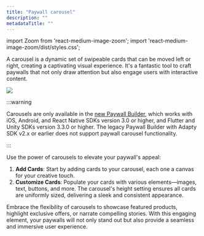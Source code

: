 ```yaml
---
title: "Paywall carousel"
description: ""
metadataTitle: ""
---
```


import Zoom from 'react-medium-image-zoom';
import 'react-medium-image-zoom/dist/styles.css';

A carousel is a dynamic set of swipeable cards that can be moved left or right, creating a captivating visual experience. It's a fantastic tool to craft paywalls that not only draw attention but also engage users with interactive content.


<Zoom>
  <img src={require('./img/81eaa26-PB_carousel.gif').default}
  style={{
    border: 'none', /* border width and color */
    width: '200px', /* image width */
    display: 'block', /* for alignment */
    margin: '0 auto' /* center alignment */
  }}
/>
</Zoom>

:::warning

Carousels are only available in the [new Paywall Builder](adapty-paywall-builder), which works with iOS, Android, and React Native SDKs version 3.0 or higher, and Flutter and Unity SDKs version 3.3.0 or higher. The legacy Paywall Builder with Adapty SDK v2.x or earlier does not support paywall carousel functionality.

:::

Use the power of carousels to elevate your paywall's appeal:

1. **Add Cards**: Start by adding cards to your carousel, each one a canvas for your creative touch.
2. **Customize Cards**: Populate your cards with various elements—images, text, buttons, and more. The carousel's height setting ensures all cards are uniformly sized, delivering a sleek and consistent appearance.

Embrace the flexibility of carousels to showcase featured products, highlight exclusive offers, or narrate compelling stories. With this engaging element, your paywalls will not only stand out but also provide a seamless and immersive user experience.